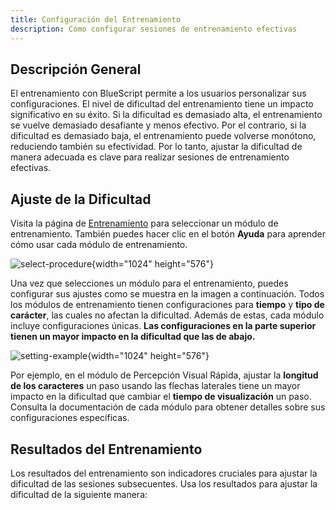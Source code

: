 ```yaml
---
title: Configuración del Entrenamiento
description: Cómo configurar sesiones de entrenamiento efectivas
---
```


## Descripción General

El entrenamiento con BlueScript permite a los usuarios personalizar sus configuraciones. El nivel de dificultad del entrenamiento tiene un impacto significativo en su éxito. Si la dificultad es demasiado alta, el entrenamiento se vuelve demasiado desafiante y menos efectivo. Por el contrario, si la dificultad es demasiado baja, el entrenamiento puede volverse monótono, reduciendo también su efectividad. Por lo tanto, ajustar la dificultad de manera adecuada es clave para realizar sesiones de entrenamiento efectivas.

## Ajuste de la Dificultad

Visita la página de [Entrenamiento](ar/train) para seleccionar un módulo de entrenamiento. También puedes hacer clic en el botón **Ayuda** para aprender cómo usar cada módulo de entrenamiento.

![select-procedure](select-procedure.png){width="1024" height="576"}

Una vez que selecciones un módulo para el entrenamiento, puedes configurar sus ajustes como se muestra en la imagen a continuación. Todos los módulos de entrenamiento tienen configuraciones para **tiempo** y **tipo de carácter**, las cuales no afectan la dificultad. Además de estas, cada módulo incluye configuraciones únicas. **Las configuraciones en la parte superior tienen un mayor impacto en la dificultad que las de abajo.**

![setting-example](setting-example.png){width="1024" height="576"}

Por ejemplo, en el módulo de Percepción Visual Rápida, ajustar la **longitud de los caracteres** un paso usando las flechas laterales tiene un mayor impacto en la dificultad que cambiar el **tiempo de visualización** un paso. Consulta la documentación de cada módulo para obtener detalles sobre sus configuraciones específicas.

## Resultados del Entrenamiento

Los resultados del entrenamiento son indicadores cruciales para ajustar la dificultad de las sesiones subsecuentes. Usa los resultados para ajustar la dificultad de la siguiente manera:
